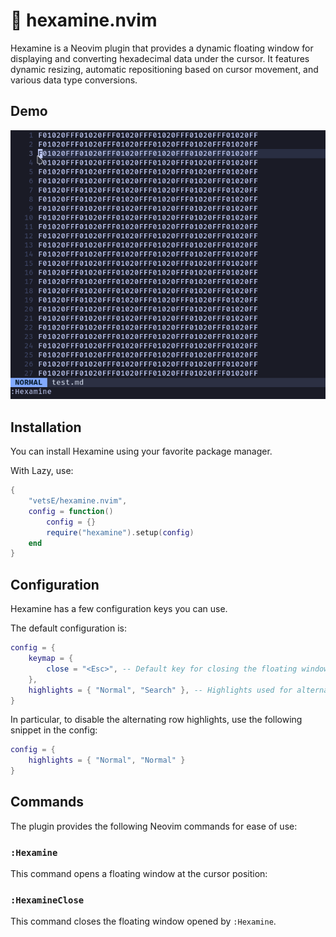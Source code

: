 # 🧐 hexamine.nvim

Hexamine is a Neovim plugin that provides a dynamic floating window for displaying and converting
hexadecimal data under the cursor. It features dynamic resizing, automatic repositioning based on
cursor movement, and various data type conversions.

## Demo

![](./hexamine.gif)

## Installation

You can install Hexamine using your favorite package manager.

With Lazy, use:

```lua
{
    "vetsE/hexamine.nvim",
    config = function()
        config = {}
        require("hexamine").setup(config)
    end
}
```

## Configuration

Hexamine has a few configuration keys you can use. 

The default configuration is:

```lua
config = {
    keymap = {
        close = "<Esc>", -- Default key for closing the floating window
    },
    highlights = { "Normal", "Search" }, -- Highlights used for alternating rows
}
```

In particular, to disable the alternating row highlights, use the following snippet in the config:

```lua
config = {
    highlights = { "Normal", "Normal" }
}
```

## Commands

The plugin provides the following Neovim commands for ease of use:

### `:Hexamine`

This command opens a floating window at the cursor position:

### `:HexamineClose`

This command closes the floating window opened by `:Hexamine`.
